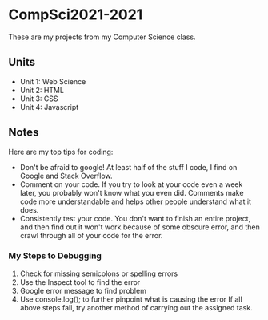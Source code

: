 # CompSci2021-2021
These are my projects from my Computer Science class.

## Units
* Unit 1: Web Science
* Unit 2: HTML
* Unit 3: CSS
* Unit 4: Javascript

## Notes
Here are my top tips for coding:
* Don't be afraid to google! At least half of the stuff I code, I find on Google and Stack Overflow.
* Comment on your code. If you try to look at your code even a week later, you probably won't know what you even did. Comments make code more understandable and helps other people understand what it does.
* Consistently test your code. You don't want to finish an entire project, and then find out it won't work because of some obscure error, and then crawl through all of your code for the error.

### My Steps to Debugging
1. Check for missing semicolons or spelling errors
2. Use the Inspect tool to find the error
3. Google error message to find problem
4. Use console.log(); to further pinpoint what is causing the error
If all above steps fail, try another method of carrying out the assigned task.
